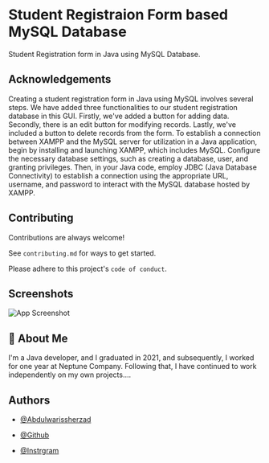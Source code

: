 
# Student Registraion Form based MySQL Database

Student Registration form in Java using MySQL Database.


## Acknowledgements

Creating a student registration form in Java using MySQL involves several steps. We have added three functionalities to our student registration database in this GUI. Firstly, we've added a button for adding data. Secondly, there is an edit button for modifying records. Lastly, we've included a button to delete records from the form. To establish a connection between XAMPP and the MySQL server for utilization in a Java application, begin by installing and launching XAMPP, which includes MySQL. Configure the necessary database settings, such as creating a database, user, and granting privileges. Then, in your Java code, employ JDBC (Java Database Connectivity) to establish a connection using the appropriate URL, username, and password to interact with the MySQL database hosted by XAMPP.
## Contributing

Contributions are always welcome!

See `contributing.md` for ways to get started.

Please adhere to this project's `code of conduct`.


## Screenshots

![App Screenshot](https://drive.google.com/file/d/1GHWNLDrqPlF5q8FSxyxntQxFn4PLf0Xc/view?usp=sharing)


## 🚀 About Me
I'm a Java developer, and I graduated in 2021, and subsequently, I worked for one year at Neptune Company. Following that, I have continued to work independently on my own projects....


## Authors

- [@Abdulwarissherzad](https://www.get-in-it.de/profil/WuQ0LQ7GtXDmViHNmcSNL5uyjDkBqKbh)

- [@Github](https://github.com/Abdulwarissherzad)
- [@Instrgram](https://www.instagram.com/engineer_waris/)